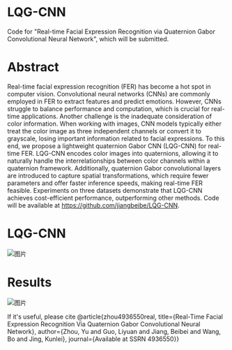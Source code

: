 # LQG-CNN
Code for "Real-time Facial Expression Recognition via Quaternion Gabor Convolutional Neural Network", which will be submitted.
# Abstract
Real-time facial expression recognition (FER) has become a hot spot in computer vision. Convolutional neural networks (CNNs) are commonly employed in FER to extract features and predict emotions. However, CNNs struggle to balance performance and computation, which is crucial for real-time applications. Another challenge is the inadequate consideration of color information. When working with images, CNN models typically either treat the color image as three independent channels or convert it to grayscale, losing important information related to facial expressions. To this end, we propose a lightweight quaternion Gabor CNN (LQG-CNN) for real-time FER.  LQG-CNN encodes color images into quaternions, allowing it to naturally handle the interrelationships between color channels within a quaternion framework. Additionally, quaternion Gabor convolutional layers are introduced to capture spatial transformations, which require fewer parameters and offer faster inference speeds, making real-time FER feasible. Experiments on three datasets demonstrate that LQG-CNN achieves cost-efficient performance, outperforming other methods. Code will be available at https://github.com/jiangbeibe/LQG-CNN.
# LQG-CNN
![图片](https://github.com/user-attachments/assets/ff3e88fd-da60-4f04-a7d6-a2a46d942e52)

# Results
![图片](https://github.com/user-attachments/assets/428b875b-4175-4dbf-8286-cef3d719caad)

If it's useful, please cite @article{zhou4936550real, title={Real-Time Facial Expression Recognition Via Quaternion Gabor Convolutional Neural Network}, author={Zhou, Yu and Guo, Liyuan and Jiang, Beibei and Wang, Bo and Jing, Kunlei}, journal={Available at SSRN 4936550}}

